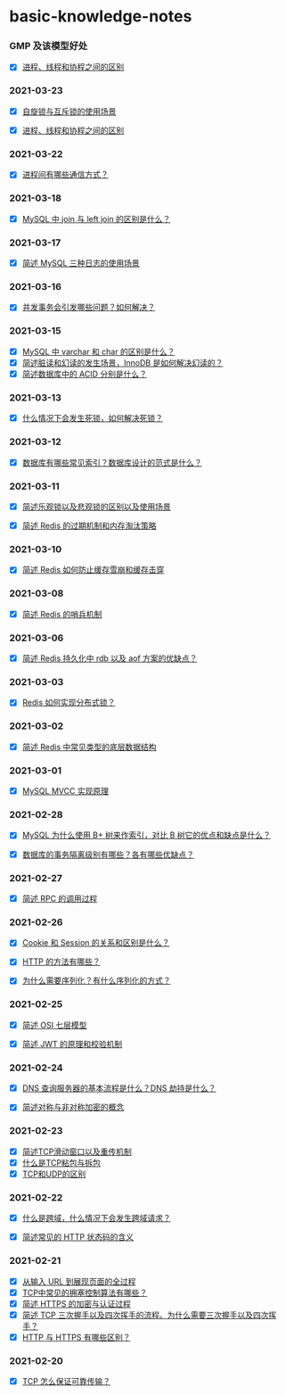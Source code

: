 # basic-knowledge-notes

### GMP 及该模型好处
- [x] [进程、线程和协程之间的区别](https://github.com/zaynme/basic-knowledge-notes/blob/main/2021-03-24/gmp.md)


### 2021-03-23

- [x] [自旋锁与互斥锁的使用场景](https://github.com/zaynme/basic-knowledge-notes/blob/main/2021-03-22/Spin-locks-and-mutex-locks.md)
- [x] [进程、线程和协程之间的区别](https://github.com/zaynme/basic-knowledge-notes/blob/main/2021-03-23/The-difference-between-processes-threads-coroutines.md)


### 2021-03-22

- [x] [进程间有哪些通信方式？](https://github.com/zaynme/basic-knowledge-notes/blob/main/2021-03-22/Process-of-communication.md)

### 2021-03-18

- [x] [MySQL 中 join 与 left join 的区别是什么？](https://github.com/zaynme/basic-knowledge-notes/blob/main/2021-03-18/join-leftjoin.md)

### 2021-03-17

- [x] [简述 MySQL 三种日志的使用场景](https://github.com/zaynme/basic-knowledge-notes/blob/main/2021-03-17/mysql-log.md)

### 2021-03-16

- [x] [并发事务会引发哪些问题？如何解决？](https://github.com/zaynme/basic-knowledge-notes/blob/main/2021-03-16/concurrent-transaction-problem.md)


### 2021-03-15

- [x] [MySQL 中 varchar 和 char 的区别是什么？](https://github.com/zaynme/basic-knowledge-notes/blob/main/2021-03-15/mysql-varchar-char.md)
- [x] [简述脏读和幻读的发生场景，InnoDB 是如何解决幻读的？](https://github.com/zaynme/basic-knowledge-notes/blob/main/2021-03-15/Dirty-reading-and-phantom-reading.md)
- [x] [简述数据库中的 ACID 分别是什么？](https://github.com/zaynme/basic-knowledge-notes/blob/main/2021-03-15/db-acid.md)

### 2021-03-13

- [x] [什么情况下会发生死锁，如何解决死锁？](https://github.com/zaynme/basic-knowledge-notes/blob/main/2021-03-13/deadlock.md)

### 2021-03-12

- [x] [数据库有哪些常见索引？数据库设计的范式是什么？](https://github.com/zaynme/basic-knowledge-notes/blob/main/2021-03-12/db-index.md)


### 2021-03-11

- [x] [简述乐观锁以及悲观锁的区别以及使用场景](https://github.com/zaynme/basic-knowledge-notes/blob/main/2021-03-11/Optimistic-lock-Pessimistic-lock.md)
- [x] [简述 Redis 的过期机制和内存淘汰策略](https://github.com/zaynme/basic-knowledge-notes/blob/main/2021-03-11/redis-expire.md)


### 2021-03-10

- [x] [简述 Redis 如何防止缓存雪崩和缓存击穿](https://github.com/zaynme/basic-knowledge-notes/blob/main/2021-03-10/redis-cache.md)


### 2021-03-08
- [x] [简述 Redis 的哨兵机制](https://github.com/zaynme/basic-knowledge-notes/blob/main/2021-03-08/redis-sentinel.md)


### 2021-03-06
- [x] [简述 Redis 持久化中 rdb 以及 aof 方案的优缺点？](https://github.com/zaynme/basic-knowledge-notes/blob/main/2021-03-06/redis-rdb-aof.md)

### 2021-03-03

- [x] [Redis 如何实现分布式锁？](https://github.com/zaynme/basic-knowledge-notes/blob/main/2021-03-03/Redis-distributed-lock.md)


### 2021-03-02

- [x] [简述 Redis 中常见类型的底层数据结构](https://github.com/zaynme/basic-knowledge-notes/blob/main/2021-03-02/redis-basic-data-structure.md)


### 2021-03-01

- [x] [MySQL MVCC 实现原理](https://github.com/zaynme/basic-knowledge-notes/blob/main/2021-03-01/mysql-mvcc.md)

### 2021-02-28

- [x] [MySQL 为什么使用 B+ 树来作索引，对比 B 树它的优点和缺点是什么？](https://github.com/zaynme/basic-knowledge-notes/blob/main/2021-02-28/b-plus-tree.md)
- [x] [数据库的事务隔离级别有哪些？各有哪些优缺点？](https://github.com/zaynme/basic-knowledge-notes/blob/main/2021-02-28/Transaction-isolation-level.md)


### 2021-02-27

- [x] [简述 RPC 的调用过程](https://github.com/zaynme/basic-knowledge-notes/blob/main/2021-02-27/rpc.md)


### 2021-02-26

- [x] [Cookie 和 Session 的关系和区别是什么？](https://github.com/zaynme/basic-knowledge-notes/blob/main/2021-02-26/cookie-session-diff.md)
- [x] [HTTP 的方法有哪些？](https://github.com/zaynme/basic-knowledge-notes/blob/main/2021-02-26/http-method.md)
- [x] [为什么需要序列化？有什么序列化的方式？](https://github.com/zaynme/basic-knowledge-notes/blob/main/2021-02-26/serialization.md)




### 2021-02-25

- [x] [简述 OSI 七层模型](https://github.com/zaynme/basic-knowledge-notes/blob/main/2021-02-25/osi.md)
- [x] [简述 JWT 的原理和校验机制](https://github.com/zaynme/basic-knowledge-notes/blob/main/2021-02-25/jwt.md)


### 2021-02-24

- [x] [DNS 查询服务器的基本流程是什么？DNS 劫持是什么？](https://github.com/zaynme/basic-knowledge-notes/blob/main/2021-02-24/dns.md)
- [x] [简述对称与非对称加密的概念](https://github.com/zaynme/basic-knowledge-notes/blob/main/2021-02-24/Symmetric-encryption-and-asymmetric-encryption.md)


### 2021-02-23

- [x] [简述TCP滑动窗口以及重传机制](https://github.com/zaynme/basic-knowledge-notes/blob/main/2021-02-23/tcp-sliding-window.md)
- [x] [什么是TCP粘包与拆包](https://github.com/zaynme/basic-knowledge-notes/blob/main/2021-02-23/tcp-sticky-packet.md)
- [x] [TCP和UDP的区别](https://github.com/zaynme/basic-knowledge-notes/blob/main/2021-02-23/tcp-udp.md)

### 2021-02-22

- [x] [什么是跨域，什么情况下会发生跨域请求？](https://github.com/zaynme/basic-knowledge-notes/blob/main/2021-02-22/cross-domain.md)
- [x] [简述常见的 HTTP 状态码的含义](https://github.com/zaynme/basic-knowledge-notes/blob/main/2021-02-22/http-status-code.md)



### 2021-02-21

- [x] [从输入 URL 到展现页面的全过程](https://github.com/zaynme/basic-knowledge-notes/blob/main/2021-02-21/The-whole-process-of-visiting-URL.md)
- [x] [TCP中常见的拥塞控制算法有哪些？](https://github.com/zaynme/basic-knowledge-notes/blob/main/2021-02-21/TCP-congestion-control.md)
- [x] [简述 HTTPS 的加密与认证过程](https://github.com/zaynme/basic-knowledge-notes/blob/main/2021-02-21/https-process.md)
- [x] [简述 TCP 三次握手以及四次挥手的流程。为什么需要三次握手以及四次挥手？](https://github.com/zaynme/basic-knowledge-notes/blob/main/2021-02-21/TCP-handshake-wave.md)
- [x] [HTTP 与 HTTPS 有哪些区别？](https://github.com/zaynme/basic-knowledge-notes/blob/main/2021-02-21/http-https-difference.md)

### 2021-02-20

- [x] [TCP 怎么保证可靠传输？](https://github.com/zaynme/basic-knowledge-notes/blob/main/2021-02-20/TCP-reliable-transmission.md)

